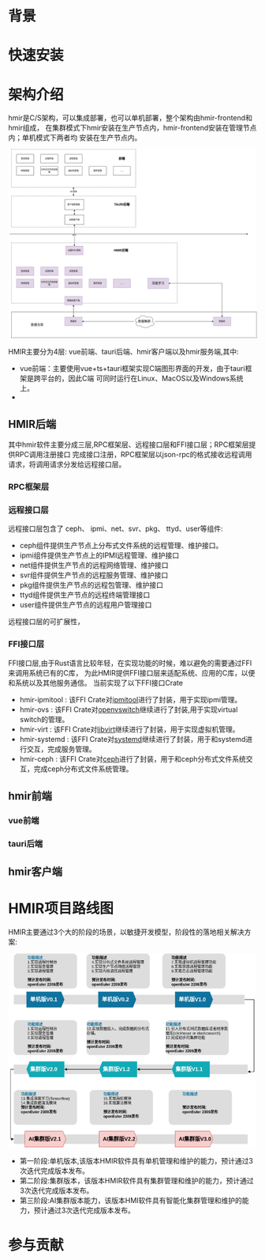 
# 背景


# 快速安装

# 架构介绍

hmir是C/S架构，可以集成部署，也可以单机部署，整个架构由hmir-frontend和hmir组成，
在集群模式下hmir安装在生产节点内，hmir-frontend安装在管理节点内；单机模式下两者均
安装在生产节点内。

![](./image/arch.png)

HMIR主要分为4层: vue前端、tauri后端、hmir客户端以及hmir服务端,其中:

- vue前端：主要使用vue+ts+tauri框架实现C端图形界面的开发，由于tauri框架是跨平台的，因此C端
 可同时运行在Linux、MacOS以及Windows系统上。
- 

## HMIR后端

其中hmir软件主要分成三层,RPC框架层、远程接口层和FFI接口层；RPC框架层提供RPC调用注册接口
完成接口注册，RPC框架层以json-rpc的格式接收远程调用请求，将调用请求分发给远程接口层。



### RPC框架层

### 远程接口层

远程接口层包含了 ceph、 ipmi、net、svr、pkg、  ttyd、user等组件:

- ceph组件提供生产节点上分布式文件系统的远程管理、维护接口。
- ipmi组件提供生产节点上的IPMI远程管理、维护接口
- net组件提供生产节点的远程网络管理、维护接口
- svr组件提供生产节点的远程服务管理、维护接口
- pkg组件提供生产节点的远程包管理、维护接口
- ttyd组件提供生产节点的远程终端管理接口
- user组件提供生产节点的远程用户管理接口

远程接口层的可扩展性，

### FFI接口层

FFI接口层,由于Rust语言比较年轻，在实现功能的时候，难以避免的需要通过FFI来调用系统已有的C库，
为此HMIR提供FFI接口层来适配系统、应用的C库，以便和系统以及其他服务通信。
当前实现了以下FFI接口Crate

- hmir-ipmitool : 该FFI Crate对[ipmitool](https://github.com/ipmitool/ipmitool)进行了封装，用于实现ipmi管理。
- hmir-ovs      : 该FFI Crate对[openvswitch](https://www.openvswitch.org/)继续进行了封装,用于实现virtual switch的管理。
- hmir-virt     : 该FFI Crate对[libvirt](https://libvirt.org/)继续进行了封装，用于实现虚拟机管理。
- hmir-systemd  : 该FFI Crate对[systemd](https://systemd.io/)继续进行了封装，用于和systemd进行交互，完成服务管理。 
- hmir-ceph     : 该FFI Crate对[ceph](https://ceph.org/)进行了封装，用于和ceph分布式文件系统交互，完成ceph分布式文件系统管理。

## hmir前端

### vue前端

### tauri后端

## hmir客户端

# HMIR项目路线图

HMIR主要通过3个大的阶段的场景，以敏捷开发模型，阶段性的落地相关解决方案:

![](./image/roadmap.png)

- 第一阶段:单机版本,该版本HMIR软件具有单机管理和维护的能力，预计通过3次迭代完成版本发布。
- 第二阶段:集群版本，该版本HMIR软件具有集群管理和维护的能力，预计通过3次迭代完成版本发布。
- 第三阶段:AI集群版本能力，该版本HMI软件具有智能化集群管理和维护的能力，预计通过3次迭代完成版本发布。


# 参与贡献